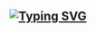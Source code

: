 ## [![Typing SVG](https://readme-typing-svg.demolab.com?font=Rye&duration=3000&pause=500&color=F7C715&vCenter=true&width=435&lines=Xin+chao+%F0%9F%91%8B+;The+name's+Thanh%2C+Nguyen+Thanh+%F0%9F%98%8E;Dream+to+be+a+Data+Engineer+!+%F0%9F%9A%80+)](https://git.io/typing-svg)


<!--
**hnahtneyugn/hnahtneyugn** is a ✨ _special_ ✨ repository because its `README.md` (this file) appears on your GitHub profile.

Here are some ideas to get you started:

- 🔭 I’m currently working on ...
- 🌱 I’m currently learning ...
- 👯 I’m looking to collaborate on ...
- 🤔 I’m looking for help with ...
- 💬 Ask me about ...
- 📫 How to reach me: ...
- 😄 Pronouns: ...
- ⚡ Fun fact: ...
-->


